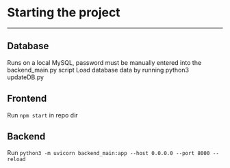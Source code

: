 # Starting the project
- - -
## Database
Runs on a local MySQL, password must be manually entered into the backend_main.py script
Load database data by running
python3 updateDB.py

## Frontend
Run ```npm start``` in repo dir

## Backend
Run ```python3 -m uvicorn backend_main:app --host 0.0.0.0 --port 8000 --reload```